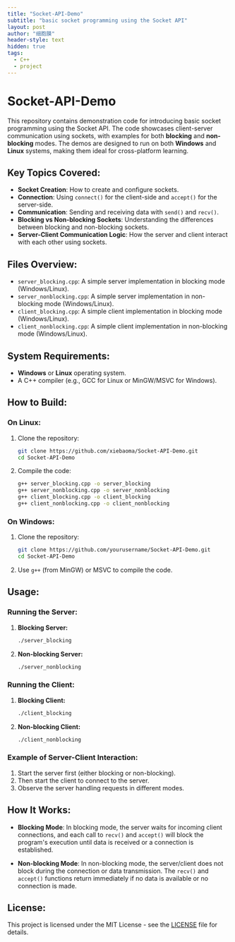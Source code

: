 ```yaml
---
title: "Socket-API-Demo"
subtitle: "basic socket programming using the Socket API"
layout: post
author: "细胞膜"
header-style: text
hidden: true
tags:
  - C++
  - project
---
```


# Socket-API-Demo

This repository contains demonstration code for introducing basic socket programming using the Socket API. The code showcases client-server communication using sockets, with examples for both **blocking** and **non-blocking** modes. The demos are designed to run on both **Windows** and **Linux** systems, making them ideal for cross-platform learning.

## Key Topics Covered:
- **Socket Creation**: How to create and configure sockets.
- **Connection**: Using `connect()` for the client-side and `accept()` for the server-side.
- **Communication**: Sending and receiving data with `send()` and `recv()`.
- **Blocking vs Non-blocking Sockets**: Understanding the differences between blocking and non-blocking sockets.
- **Server-Client Communication Logic**: How the server and client interact with each other using sockets.

## Files Overview:

- `server_blocking.cpp`: A simple server implementation in blocking mode (Windows/Linux).
- `server_nonblocking.cpp`: A simple server implementation in non-blocking mode (Windows/Linux).
- `client_blocking.cpp`: A simple client implementation in blocking mode (Windows/Linux).
- `client_nonblocking.cpp`: A simple client implementation in non-blocking mode (Windows/Linux).

## System Requirements:

- **Windows** or **Linux** operating system.
- A C++ compiler (e.g., GCC for Linux or MinGW/MSVC for Windows).

## How to Build:

### On Linux:
1. Clone the repository:
   ```bash
   git clone https://github.com/xiebaoma/Socket-API-Demo.git
   cd Socket-API-Demo
   ```

2. Compile the code:
   ```bash
   g++ server_blocking.cpp -o server_blocking
   g++ server_nonblocking.cpp -o server_nonblocking
   g++ client_blocking.cpp -o client_blocking
   g++ client_nonblocking.cpp -o client_nonblocking
   ```

### On Windows:
1. Clone the repository:
   ```bash
   git clone https://github.com/yourusername/Socket-API-Demo.git
   cd Socket-API-Demo
   ```

2. Use `g++` (from MinGW) or MSVC to compile the code.

## Usage:

### Running the Server:
1. **Blocking Server:**
   ```bash
   ./server_blocking
   ```

2. **Non-blocking Server:**
   ```bash
   ./server_nonblocking
   ```

### Running the Client:
1. **Blocking Client:**
   ```bash
   ./client_blocking
   ```

2. **Non-blocking Client:**
   ```bash
   ./client_nonblocking
   ```

### Example of Server-Client Interaction:
1. Start the server first (either blocking or non-blocking).
2. Then start the client to connect to the server.
3. Observe the server handling requests in different modes.

## How It Works:

- **Blocking Mode**: In blocking mode, the server waits for incoming client connections, and each call to `recv()` and `accept()` will block the program's execution until data is received or a connection is established.
  
- **Non-blocking Mode**: In non-blocking mode, the server/client does not block during the connection or data transmission. The `recv()` and `accept()` functions return immediately if no data is available or no connection is made.

## License:

This project is licensed under the MIT License - see the [LICENSE](LICENSE) file for details.